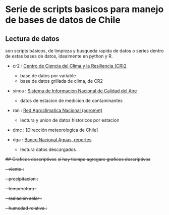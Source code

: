 # Serie de scripts basicos para manejo de bases de datos de Chile

## Lectura de datos
son scripts básicos, de limpieza y busqueda rapida de datos o series dentro de
estas bases de datos, idealmente en python y R.


- cr2     : [Centro de Ciencia del Clima y la Resiliencia (CR)2](http://www.cr2.cl)
    + base de datos por variable
    + base de datos grillada de clima, de CR2

- sinca   : [Sistema de Información Nacional de Calidad del Aire](https://sinca.mma.gob.cl/)
    + datos de estacion de medicion de contaminantes

- ran     : [Red Agroclimatica Nacional (agromet)](http://www.agromet.cl)
    + lectura y union de datos historicos por estacion

- dmc     : [Dirección meteorologica de Chile]

- dga     : [Banco Nacional Aguas, reportes](http://snia.dga.cl/BNAConsultas/reportes)
    + lectura datos descargados


~~## Graficos descriptivos~~
~~si hay tiempo agregare graficos descriptivos~~

~~- viento            :~~

~~- precipitacion     :~~

~~- temperatura       :~~

~~- radiación solar   :~~

~~- humedad relativa  :~~
